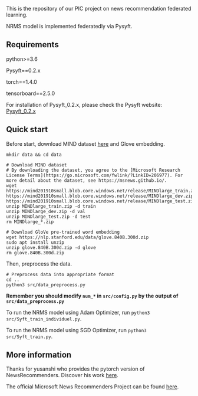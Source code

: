 This is the repository of our PIC project on news recommendation federated learning.

NRMS model is implemented federatedly via Pysyft.

## Requirements
python>=3.6

Pysyft==0.2.x

torch==1.4.0

tensorboard==2.5.0

For installation of Pysyft_0.2.x, please check the Pysyft website: [Pysyft_0.2.x](https://github.com/OpenMined/PySyft/tree/syft_0.2.x)

## Quick start
Before start, download MIND dataset [here](https://msnews.github.io/#getting-start) and Glove embedding.
```
mkdir data && cd data

# Download MIND dataset
# By downloading the dataset, you agree to the [Microsoft Research License Terms](https://go.microsoft.com/fwlink/?LinkID=206977). For more detail about the dataset, see https://msnews.github.io/.
wget https://mind201910small.blob.core.windows.net/release/MINDlarge_train.zip https://mind201910small.blob.core.windows.net/release/MINDlarge_dev.zip https://mind201910small.blob.core.windows.net/release/MINDlarge_test.zip
unzip MINDlarge_train.zip -d train
unzip MINDlarge_dev.zip -d val
unzip MINDlarge_test.zip -d test
rm MINDlarge_*.zip

# Download GloVe pre-trained word embedding
wget https://nlp.stanford.edu/data/glove.840B.300d.zip
sudo apt install unzip
unzip glove.840B.300d.zip -d glove
rm glove.840B.300d.zip
```

Then, preprocess the data.

```
# Preprocess data into appropriate format
cd ..
python3 src/data_preprocess.py
```

**Remember you should modify `num_*` in `src/config.py` by the output of `src/data_preprocess.py`**

To run the NRMS model using Adam Optimizer, run `python3 src/Syft_train_individuel.py`.

To run the NRMS model using SGD Optimizer, run `python3 src/Syft_train.py`.

## More information

Thanks for yusanshi who provides the pytorch version of NewsRecommenders. Discover his work [here](https://github.com/yusanshi/NewsRecommendation).

The official Microsoft News Recommenders Project can be found [here](https://github.com/microsoft/recommenders).